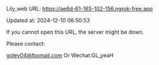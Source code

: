 Lily_web URL: https://ae6d-61-165-102-156.ngrok-free.app

Updated at: 2024-12-10 06:50:53

If you cannot open this URL, the server might be down.

Please contact: 

goley04@foxmail.com Or Wechat:GL_yeaH